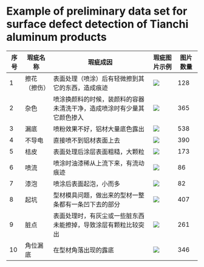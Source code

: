 # Example of preliminary data set for surface defect detection of Tianchi aluminum products

| 序号 | 瑕疵名称 | 瑕疵成因 | 瑕疵图片示例 | 图片数量 |
| -- | -- | -- | -- | -- |
| 1 | 擦花（擦伤）| 表面处理（喷涂）后有轻微擦到其它的东西，造成痕迹 | ![](https://bj.bcebos.com/paddlex/examples/industrial_quality_inspection/datasets/ca_hua_example.png) | 128 |
| 2 | 杂色 | 喷涂换颜料的时候，装颜料的容器未清洗干净，造成喷涂时有少量其它颜色掺入 | ![](https://bj.bcebos.com/paddlex/examples/industrial_quality_inspection/datasets/za_se_example.png) |365 |
| 3 | 漏底 | 喷粉效果不好，铝材大量底色露出 | ![](https://bj.bcebos.com/paddlex/examples/industrial_quality_inspection/datasets/lou_di_example.png) | 538 |
| 4 | 不导电 | 直接喷不到铝材表面上去 | ![](https://bj.bcebos.com/paddlex/examples/industrial_quality_inspection/datasets/bu_dao_dian_example.png) | 390 |
|5 | 桔皮 | 表面处理后涂层表面粗糙，大颗粒 | ![](https://bj.bcebos.com/paddlex/examples/industrial_quality_inspection/datasets/ju_pi_example.png) | 173 |
| 6 | 喷流| 喷涂时油漆稀从上流下来，有流动痕迹 | ![](https://bj.bcebos.com/paddlex/examples/industrial_quality_inspection/datasets/pen_liu_example.png) | 86 |
| 7 |漆泡 | 喷涂后表面起泡，小而多| ![](https://bj.bcebos.com/paddlex/examples/industrial_quality_inspection/datasets/qi_pao_example.png) | 82 |
| 8 | 起坑 | 型材模具问题，做出来的型材一整条都有一条凹下去的部分 | ![](https://bj.bcebos.com/paddlex/examples/industrial_quality_inspection/datasets/qi_keng_example.png.png) | 407 |
| 9 | 脏点 | 表面处理时，有灰尘或一些脏东西未能擦掉，导致涂层有颗粒比较突出 | ![](https://bj.bcebos.com/paddlex/examples/industrial_quality_inspection/datasets/zang_dian_example.png) | 261 |
| 10 | 角位漏底 | 在型材角落出现的露底 | ![](https://bj.bcebos.com/paddlex/examples/industrial_quality_inspection/datasets/jiao_wei_lou_di_example.png) | 346 |
